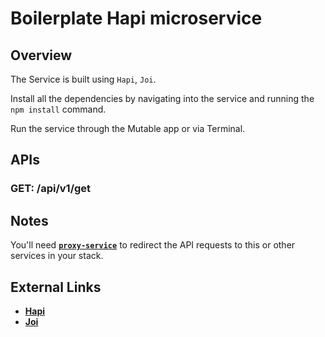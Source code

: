 Boilerplate Hapi microservice
===

## Overview

The Service is built using `Hapi`, `Joi`.


Install all the dependencies by navigating into the service and running the `npm install` command.

Run the service through the Mutable app or via Terminal.


APIs
---

### GET: /api/v1/get


## Notes
You'll need [**`proxy-service`**](https://github.com/mutable/node-proxy) to redirect the API requests to this or other services in your stack.

External Links
---

- [**Hapi**](https://hapijs.com/)
- [**Joi**](https://hapijs.com/tutorials/validation#joi)
